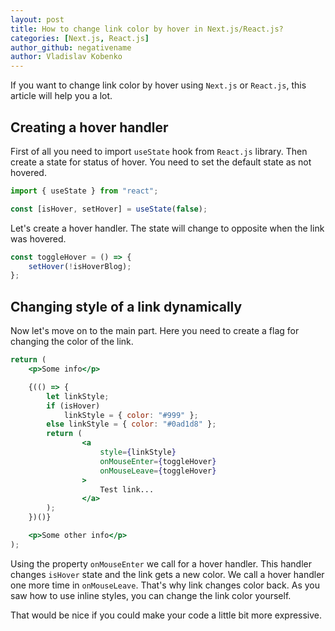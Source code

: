 ```yaml
---
layout: post
title: How to change link color by hover in Next.js/React.js?
categories: [Next.js, React.js]
author_github: negativename
author: Vladislav Kobenko
---
```


If you want to change link color by hover using `Next.js` or `React.js`, this article will help you a lot.

## Creating a hover handler

First of all you need to import `useState` hook from `React.js` library. Then create a state for status of hover. You need to set the default state as not hovered.

```jsx
import { useState } from "react";

const [isHover, setHover] = useState(false);
```

Let's create a hover handler. The state will change to opposite when the link was hovered.

```jsx
const toggleHover = () => {
    setHover(!isHoverBlog);
};
```

## Changing style of a link dynamically

Now let's move on to the main part. Here you need to create a flag for changing the color of the link.

```jsx
return (
    <p>Some info</p>

    {(() => {
        let linkStyle;
        if (isHover)
            linkStyle = { color: "#999" };
        else linkStyle = { color: "#0ad1d8" };
        return (
                <a
                    style={linkStyle}
                    onMouseEnter={toggleHover}
                    onMouseLeave={toggleHover}
                >
                    Test link...
                </a>
        );
    })()}

    <p>Some other info</p>
);
```

Using the property `onMouseEnter` we call for a hover handler. This handler changes `isHover` state and the link gets a new color. We call a hover handler one more time in `onMouseLeave`. That's why link changes color back. As you saw how to use inline styles, you can change the link color yourself.

That would be nice if you could make your code a little bit more expressive.
